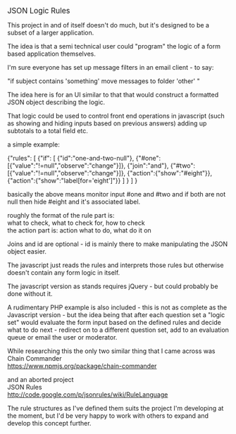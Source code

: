 <big>JSON Logic Rules  
</big>

This project in and of itself doesn't do much, but it's designed to be a subset of a larger application.  
  
The idea is that a semi technical user could "program" the logic of a form based application themselves.  
  
I'm sure everyone has set up message filters in an email client - to say:
  
 "if subject contains 'something' move messages to folder 'other' "

The idea here is for an UI similar to that that would construct a formatted JSON object describing the logic.  
  
That logic could be used to control front end operations in javascript (such as showing and hiding inputs based on previous answers) adding up subtotals to a total field etc.  

a simple example:

{"rules":
	[
	{"if":
		[	{"id":"one-and-two-null"},
			{"#one":[{"value":"!=null","observe":"change"}]},
			{"join":"and"},
			{"#two":[{"value":"!=null","observe":"change"}]},
			{"action":{"show":"#eight"}},
			{"action":{"show":"label[for='eight']"}}
		]
	}
	]
}

basically the above means monitor input #one and #two and if both are not null then hide #eight and it's associated label.

roughly the format of the rule part is:   
    what to check, what to check for, how to check      
the action part is:
    action  what to do, what do it on 

Joins and id are optional - id is mainly there to make manipulating the JSON object easier.

The javascript just reads the rules and interprets those rules but otherwise doesn't contain any form logic in itself.  
  
The javascript version as stands requires jQuery - but could probably be done without it.  
  
A rudimentary PHP example is also included - this is not as complete as the Javascript version - but the idea being that after each question set a "logic set" would evaluate the form input based on the defined rules and decide what to do next - redirect on to a different question set, add to an evaluation queue or email the user or moderator.

While researching this the only two similar thing that I came across was   
Chain Commander  
https://www.npmjs.org/package/chain-commander  
  
and an aborted project  
JSON Rules  
http://code.google.com/p/jsonrules/wiki/RuleLanguage

The rule structures as I've defined them suits the project I'm developing at the moment, but I'd be very happy to work with others to expand and develop this concept further.  
  
  

